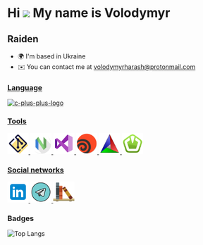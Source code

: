 Hi ![](https://user-images.githubusercontent.com/18350557/176309783-0785949b-9127-417c-8b55-ab5a4333674e.gif)
My name is Volodymyr
========================================================================================================================================

Raiden
------

*   🌍  I'm based in Ukraine
*   ✉️  You can contact me at [volodymyrharash@protonmail.com](mailto:volodymyrharash@protonmail.com)
<a href="https://www.github.com/RaidenCXX" target="_blank" rel="noreferrer">

### Language
<p align="left">
<img width="48" height="48" src="https://img.icons8.com/color/48/c-plus-plus-logo.png" alt="c-plus-plus-logo" />
                    </p>
                    

### Tools
<p align="left">
<img  src="./icons/icons8-git.svg" width="48" height="48" alt="git" /> <img src="./icons/apps-neovim.svg" width="48" height="48" alt="Neovim" /> <img width="48" height="48" src="./icons/icons8-visual-studio.svg" alt="visual-studio"/> <img width="48" height="48" src="./icons/apps-houdini.svg" alt="houdini"/> <img  src="./icons/cmake-svgrepo-com.svg" width="48" height="48" alt="cmake" /> <img  src="./icons/SFML Logo.svg" width="48" height="48" alt="sfmk" />
</p>
</p>
</p>


### Social networks
<p align="left">
  <a href="https://www.linkedin.com/in/volodymyr-harash/" target="_blank" rel="noreferrer">
    <img src="./icons/icons8-linkedin.svg" width="48" height="48" alt="linkedin" />
  </a>
  <a href="https://t.me/Raiden3D" target="_blank" rel="noreferrer">
    <img src="./icons/icons8-telegram.svg" width="48" height="48" alt="telegram" />
  </a>
   <a href="https://lunar-cause-7a6.notion.site/My-Library-21344237b90380ed9fbaf321a6ae67db?source=copy_link" target="_blank" rel="noreferrer">
    <img src="./icons/bookshelf-svgrepo-com.svg" width="48" height="48" alt="telegram" />
  </a>
</p>



### Badges
![Top Langs](https://github-readme-stats.vercel.app/api/top-langs/?username=RaidenCXX&layout=donut&theme=codeSTACKr)






